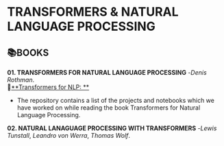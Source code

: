 # **TRANSFORMERS & NATURAL LANGUAGE PROCESSING**

## 📚**BOOKS**

**01. TRANSFORMERS FOR NATURAL LANGUAGE PROCESSING** -*Denis Rothman*.  
📓[**Transformers for NLP: **](https://github.com/ThinamXx/Transformers_NLP/tree/main/01.%20Transformers%20for%20NLP) 
  - The repository contains a list of the projects and notebooks which we have worked on while reading the book Transformers for Natural Language Processing.

**02. NATURAL LANAGUAGE PROCESSING WITH TRANSFORMERS** -*Lewis Tunstall*, *Leandro von Werra*, *Thomas Wolf*.
